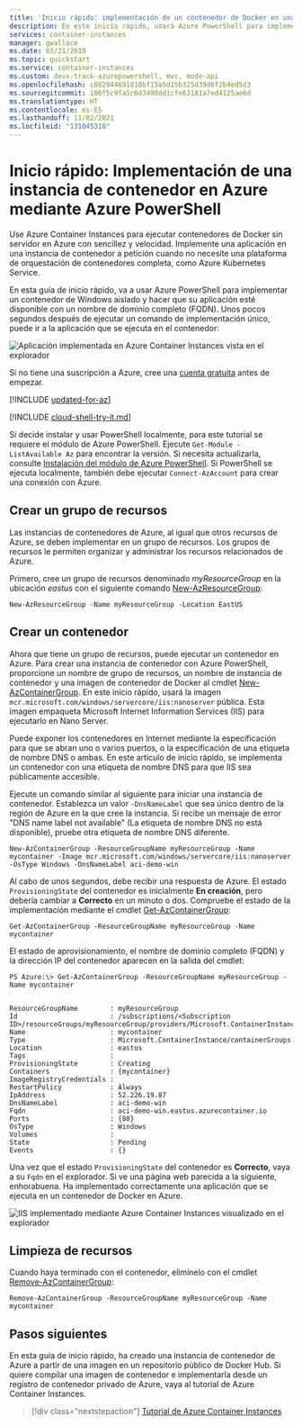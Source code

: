 ```yaml
---
title: 'Inicio rápido: implementación de un contenedor de Docker en una instancia de contenedor (PowerShell)'
description: En este inicio rápido, usará Azure PowerShell para implementar rápidamente una aplicación web en contenedores que se ejecuta en una instancia de contenedor aislada de Azure
services: container-instances
manager: gwallace
ms.date: 03/21/2019
ms.topic: quickstart
ms.service: container-instances
ms.custom: devx-track-azurepowershell, mvc, mode-api
ms.openlocfilehash: c882944691818bf15a5d15b325d39d6f2b4ed5d3
ms.sourcegitcommit: 106f5c9fa5c6d3498dd1cfe63181a7ed4125ae6d
ms.translationtype: HT
ms.contentlocale: es-ES
ms.lasthandoff: 11/02/2021
ms.locfileid: "131045318"
---
```

# <a name="quickstart-deploy-a-container-instance-in-azure-using-azure-powershell"></a>Inicio rápido: Implementación de una instancia de contenedor en Azure mediante Azure PowerShell

Use Azure Container Instances para ejecutar contenedores de Docker sin servidor en Azure con sencillez y velocidad. Implemente una aplicación en una instancia de contenedor a petición cuando no necesite una plataforma de orquestación de contenedores completa, como Azure Kubernetes Service.

En esta guía de inicio rápido, va a usar Azure PowerShell para implementar un contenedor de Windows aislado y hacer que su aplicación esté disponible con un nombre de dominio completo (FQDN). Unos pocos segundos después de ejecutar un comando de implementación único, puede ir a la aplicación que se ejecuta en el contenedor:

![Aplicación implementada en Azure Container Instances vista en el explorador][qs-powershell-01]

Si no tiene una suscripción a Azure, cree una [cuenta gratuita](https://azure.microsoft.com/free/) antes de empezar.

[!INCLUDE [updated-for-az](../../includes/updated-for-az.md)]

[!INCLUDE [cloud-shell-try-it.md](../../includes/cloud-shell-try-it.md)]

Si decide instalar y usar PowerShell localmente, para este tutorial se requiere el módulo de Azure PowerShell. Ejecute `Get-Module -ListAvailable Az` para encontrar la versión. Si necesita actualizarla, consulte [Instalación del módulo de Azure PowerShell](/powershell/azure/install-Az-ps). Si PowerShell se ejecuta localmente, también debe ejecutar `Connect-AzAccount` para crear una conexión con Azure.

## <a name="create-a-resource-group"></a>Crear un grupo de recursos

Las instancias de contenedores de Azure, al igual que otros recursos de Azure, se deben implementar en un grupo de recursos. Los grupos de recursos le permiten organizar y administrar los recursos relacionados de Azure.

Primero, cree un grupo de recursos denominado *myResourceGroup* en la ubicación *eastus* con el siguiente comando [New-AzResourceGroup][New-AzResourceGroup]:

```azurepowershell-interactive
New-AzResourceGroup -Name myResourceGroup -Location EastUS
```

## <a name="create-a-container"></a>Crear un contenedor

Ahora que tiene un grupo de recursos, puede ejecutar un contenedor en Azure. Para crear una instancia de contenedor con Azure PowerShell, proporcione un nombre de grupo de recursos, un nombre de instancia de contenedor y una imagen de contenedor de Docker al cmdlet [New-AzContainerGroup][New-AzContainerGroup]. En este inicio rápido, usará la imagen `mcr.microsoft.com/windows/servercore/iis:nanoserver` pública. Esta imagen empaqueta Microsoft Internet Information Services (IIS) para ejecutarlo en Nano Server.

Puede exponer los contenedores en Internet mediante la especificación para que se abran uno o varios puertos, o la especificación de una etiqueta de nombre DNS o ambas. En este artículo de inicio rápido, se implementa un contenedor con una etiqueta de nombre DNS para que IIS sea públicamente accesible.

Ejecute un comando similar al siguiente para iniciar una instancia de contenedor. Establezca un valor `-DnsNameLabel` que sea único dentro de la región de Azure en la que cree la instancia. Si recibe un mensaje de error "DNS name label not available" (La etiqueta de nombre DNS no está disponible), pruebe otra etiqueta de nombre DNS diferente.

```azurepowershell-interactive
New-AzContainerGroup -ResourceGroupName myResourceGroup -Name mycontainer -Image mcr.microsoft.com/windows/servercore/iis:nanoserver -OsType Windows -DnsNameLabel aci-demo-win
```

Al cabo de unos segundos, debe recibir una respuesta de Azure. El estado `ProvisioningState` del contenedor es inicialmente **En creación**, pero debería cambiar a **Correcto** en un minuto o dos. Compruebe el estado de la implementación mediante el cmdlet [Get-AzContainerGroup][Get-AzContainerGroup]:

```azurepowershell-interactive
Get-AzContainerGroup -ResourceGroupName myResourceGroup -Name mycontainer
```

El estado de aprovisionamiento, el nombre de dominio completo (FQDN) y la dirección IP del contenedor aparecen en la salida del cmdlet:

```console
PS Azure:\> Get-AzContainerGroup -ResourceGroupName myResourceGroup -Name mycontainer


ResourceGroupName        : myResourceGroup
Id                       : /subscriptions/<Subscription ID>/resourceGroups/myResourceGroup/providers/Microsoft.ContainerInstance/containerGroups/mycontainer
Name                     : mycontainer
Type                     : Microsoft.ContainerInstance/containerGroups
Location                 : eastus
Tags                     :
ProvisioningState        : Creating
Containers               : {mycontainer}
ImageRegistryCredentials :
RestartPolicy            : Always
IpAddress                : 52.226.19.87
DnsNameLabel             : aci-demo-win
Fqdn                     : aci-demo-win.eastus.azurecontainer.io
Ports                    : {80}
OsType                   : Windows
Volumes                  :
State                    : Pending
Events                   : {}
```

Una vez que el estado `ProvisioningState` del contenedor es **Correcto**, vaya a su `Fqdn` en el explorador. Si ve una página web parecida a la siguiente, enhorabuena. Ha implementado correctamente una aplicación que se ejecuta en un contenedor de Docker en Azure.

![IIS implementado mediante Azure Container Instances visualizado en el explorador][qs-powershell-01]

## <a name="clean-up-resources"></a>Limpieza de recursos

Cuando haya terminado con el contenedor, elimínelo con el cmdlet [Remove-AzContainerGroup][Remove-AzContainerGroup]:

```azurepowershell-interactive
Remove-AzContainerGroup -ResourceGroupName myResourceGroup -Name mycontainer
```

## <a name="next-steps"></a>Pasos siguientes

En esta guía de inicio rápido, ha creado una instancia de contenedor de Azure a partir de una imagen en un repositorio público de Docker Hub. Si quiere compilar una imagen de contenedor e implementarla desde un registro de contenedor privado de Azure, vaya al tutorial de Azure Container Instances.

> [!div class="nextstepaction"]
> [Tutorial de Azure Container Instances](./container-instances-tutorial-prepare-app.md)

<!-- IMAGES -->
[qs-powershell-01]: ./media/container-instances-quickstart-powershell/qs-powershell-01.png

<!-- LINKS -->
[New-AzResourceGroup]: /powershell/module/az.resources/new-Azresourcegroup
[New-AzContainerGroup]: /powershell/module/az.containerinstance/new-Azcontainergroup
[Get-AzContainerGroup]: /powershell/module/az.containerinstance/get-Azcontainergroup
[Remove-AzContainerGroup]: /powershell/module/az.containerinstance/remove-Azcontainergroup
